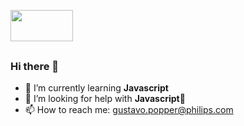 ##

<link rel="stylesheet" href="https://cdn.jsdelivr.net/gh/devicons/devicon@v2.15.1/devicon.min.css">

<div style="display: inline-block"><br>
    <i font-size="10px" class="devicon-oracle-original"></i>
    <img src="https://cdn.jsdelivr.net/gh/devicons/devicon/icons/oracle/oracle-original.svg" width="100" height="50" />
</div>
  
##


### Hi there 👋

- 🌱 I’m currently learning <strong>Javascript</strong>
- 🤔 I’m looking for help with <strong>Javascript</strong>🤣
- 📫 How to reach me: gustavo.popper@philips.com
